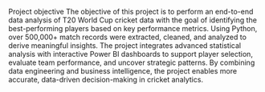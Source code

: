 Project objective 
The objective of this project is to perform an end-to-end data analysis of T20 World Cup cricket data with the goal of identifying the best-performing players based on key performance metrics. Using Python, over 500,000+ match records were extracted, cleaned, and analyzed to derive meaningful insights. The project integrates advanced statistical analysis with interactive Power BI dashboards to support player selection, evaluate team performance, and uncover strategic patterns. By combining data engineering and business intelligence, the project enables more accurate, data-driven decision-making in cricket analytics.

